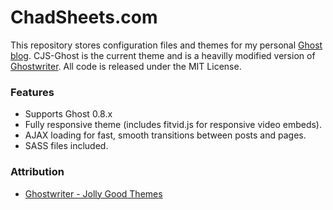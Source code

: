# ChadSheets.com

This repository stores configuration files and themes for my personal [Ghost](https://ghost.org/) [blog](http://chadsheets.com). CJS-Ghost is the current theme and is a heavilly modified version of [Ghostwriter](https://github.com/roryg/ghostwriter). All code is released under the MIT License.


### Features

* Supports Ghost 0.8.x
* Fully responsive theme (includes fitvid.js for responsive video embeds).
* AJAX loading for fast, smooth transitions between posts and pages.
* SASS files included.


### Attribution

* [Ghostwriter - Jolly Good Themes](http://jollygoodthemes.com)
